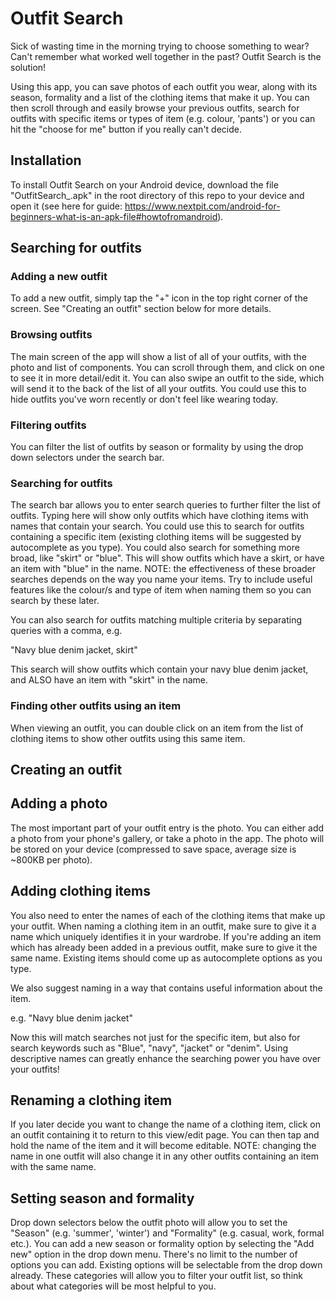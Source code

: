 # Outfit Search
Sick of wasting time in the morning trying to choose something to wear? Can't remember what worked well together in the past? Outfit Search is the solution!

Using this app, you can save photos of each outfit you wear, along with its season, formality and a list of the clothing items that make it up. You can then scroll through and easily browse your previous outfits, search for outfits with specific items or types of item (e.g. colour, 'pants') or you can hit the "choose for me" button if you really can't decide.

## Installation
To install Outfit Search on your Android device, download the file "OutfitSearch_<version>.apk" in the root directory of this repo to your device and open it (see here for guide: https://www.nextpit.com/android-for-beginners-what-is-an-apk-file#howtofromandroid).

## Searching for outfits
### Adding a new outfit
To add a new outfit, simply tap the "+" icon in the top right corner of the screen. See "Creating an outfit" section below for more details.

### Browsing outfits
The main screen of the app will show a list of all of your outfits, with the photo and list of components. You can scroll through them, and click on one to see it in more detail/edit it. You can also swipe an outfit to the side, which will send it to the back of the list of all your outfits. You could use this to hide outfits you've worn recently or don't feel like wearing today.

### Filtering outfits
You can filter the list of outfits by season or formality by using the drop down selectors under the search bar.

### Searching for outfits
The search bar allows you to enter search queries to further filter the list of outfits. Typing here will show only outfits which have clothing items with names that contain your search. You could use this to search for outfits containing a specific item (existing clothing items will be suggested by autocomplete as you type). You could also search for something more broad, like "skirt" or "blue". This will show outfits which have a skirt, or have an item with "blue" in the name. NOTE: the effectiveness of these broader searches depends on the way you name your items. Try to include useful features like the colour/s and type of item when naming them so you can search by these later.

You can also search for outfits matching multiple criteria by separating queries with a comma, e.g.

"Navy blue denim jacket, skirt"

This search will show outfits which contain your navy blue denim jacket, and ALSO have an item with "skirt" in the name.

### Finding other outfits using an item
When viewing an outfit, you can double click on an item from the list of clothing items to show other outfits using this same item.

## Creating an outfit
## Adding a photo
The most important part of your outfit entry is the photo. You can either add a photo from your phone's gallery, or take a photo in the app. The photo will be stored on your device (compressed to save space, average size is ~800KB per photo).

## Adding clothing items
You also need to enter the names of each of the clothing items that make up your outfit. When naming a clothing item in an outfit, make sure to give it a name which uniquely identifies it in your wardrobe. If you're adding an item which has already been added in a previous outfit, make sure to give it the same name. Existing items should come up as autocomplete options as you type.

We also suggest naming in a way that contains useful information about the item.

e.g. "Navy blue denim jacket"

Now this will match searches not just for the specific item, but also for search keywords such as "Blue", "navy", "jacket" or "denim". Using descriptive names can greatly enhance the searching power you have over your outfits!

## Renaming a clothing item
If you later decide you want to change the name of a clothing item, click on an outfit containing it to return to this view/edit page. You can then tap and hold the name of the item and it will become editable. NOTE: changing the name in one outfit will also change it in any other outfits containing an item with the same name.

## Setting season and formality
Drop down selectors below the outfit photo will allow you to set the "Season" (e.g. 'summer', 'winter') and "Formality" (e.g. casual, work, formal etc.). You can add a new season or formality option by selecting the "Add new" option in the drop down menu. There's no limit to the number of options you can add. Existing options will be selectable from the drop down already. These categories will allow you to filter your outfit list, so think about what categories will be most helpful to you.  
